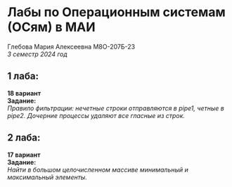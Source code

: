 # Лабы по Операционным системам (ОСям) в МАИ
Глебова Мария Алексеевна М8О-207Б-23  
*3 семестр 2024 год*  

## 1 лаба:  
**18 вариант**  
**Задание:**  
*Правило фильтрации: нечетные строки отправляются в pipe1, четные в pipe2.
Дочерние процессы удаляют все гласные из строк.*  

## 2 лаба:  
**17 вариант**  
**Задание:**  
*Найти в большом целочисленном массиве минимальный и максимальный элементы.*
